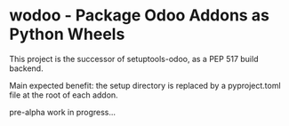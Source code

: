 # wodoo - Package Odoo Addons as Python Wheels

This project is the successor of setuptools-odoo, as a PEP 517 build backend.

Main expected benefit: the setup directory is replaced by
a pyproject.toml file at the root of each addon.

pre-alpha work in progress...
